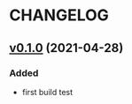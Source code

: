 # CHANGELOG

## [v0.1.0](https://github.com/NubeIO/rubix-service/tree/v0.1.0) (2021-04-28)
### Added
- first build test
